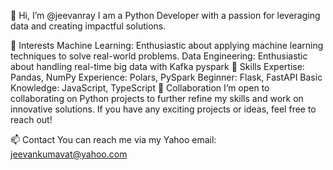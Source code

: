 👋 Hi, I’m @jeevanray
I am a Python Developer with a passion for leveraging data and creating impactful solutions.

👀 Interests
Machine Learning: Enthusiastic about applying machine learning techniques to solve real-world problems.
Data Engineering: Enthusiastic about handling real-time big data with Kafka pyspark
🌱 Skills
Expertise: Pandas, NumPy
Experience: Polars, PySpark
Beginner: Flask, FastAPI
Basic Knowledge: JavaScript, TypeScript
💞️ Collaboration
I’m open to collaborating on Python projects to further refine my skills and work on innovative solutions. If you have any exciting projects or ideas, feel free to reach out!

📫 Contact
You can reach me via my Yahoo email: jeevankumavat@yahoo.com
